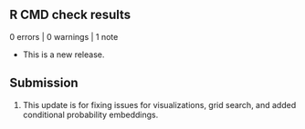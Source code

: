 ## R CMD check results

0 errors | 0 warnings | 1 note

* This is a new release.

## Submission
1. This update is for fixing issues for visualizations, grid search, and added conditional probability embeddings.
